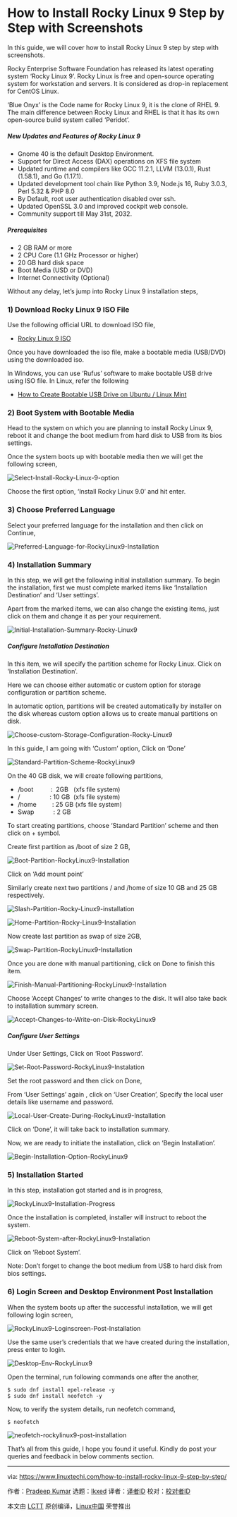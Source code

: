 [#]: subject: "How to Install Rocky Linux 9 Step by Step with Screenshots"
[#]: via: "https://www.linuxtechi.com/how-to-install-rocky-linux-9-step-by-step/"
[#]: author: "Pradeep Kumar https://www.linuxtechi.com/author/pradeep/"
[#]: collector: "lkxed"
[#]: translator: "robsean"
[#]: reviewer: " "
[#]: publisher: " "
[#]: url: " "

How to Install Rocky Linux 9 Step by Step with Screenshots
======
In this guide, we will cover how to install Rocky Linux 9 step by step with screenshots.

Rocky Enterprise Software Foundation has released its latest operating system ‘Rocky Linux 9’. Rocky Linux is free and open-source operating system for workstation and servers. It is considered as drop-in replacement for CentOS Linux.

‘Blue Onyx’ is the Code name for Rocky Linux 9, it is the clone of RHEL 9. The main difference between Rocky Linux and RHEL is that it has its own open-source build system called ‘Peridot’.

##### New Updates and Features of Rocky Linux 9

* Gnome 40 is the default Desktop Environment.
* Support for Direct Access (DAX) operations on XFS file system
* Updated runtime and compilers like GCC 11.2.1, LLVM (13.0.1), Rust (1.58.1), and Go (1.17.1).
* Updated development tool chain like Python 3.9, Node.js 16, Ruby 3.0.3, Perl 5.32 & PHP 8.0
* By Default, root user authentication disabled over ssh.
* Updated OpenSSL 3.0 and improved cockpit web console.
* Community support till May 31st, 2032.

##### Prerequisites

* 2 GB RAM or more
* 2 CPU Core (1.1 GHz Processor or higher)
* 20 GB hard disk space
* Boot Media (USD or DVD)
* Internet Connectivity (Optional)

Without any delay, let’s jump into Rocky Linux 9 installation steps,

### 1) Download Rocky Linux 9 ISO File

Use the following official URL to download ISO file,

* [Rocky Linux 9 ISO][1]

Once you have downloaded the iso file, make a bootable media (USB/DVD) using the downloaded iso.

In Windows, you can use ‘Rufus’ software to make bootable USB drive using ISO file. In Linux, refer the following

* [How to Create Bootable USB Drive on Ubuntu / Linux Mint][2]

### 2) Boot System with Bootable Media

Head to the system on which you are planning to install Rocky Linux 9, reboot it and change the boot medium from hard disk to USB from its bios settings.

Once the system boots up with bootable media then we will get the following screen,

![Select-Install-Rocky-Linux-9-option][3]

Choose the first option, ‘Install Rocky Linux 9.0’ and hit enter.

### 3) Choose Preferred Language

Select your preferred language for the installation and then click on Continue,

![Preferred-Language-for-RockyLinux9-Installation][4]

### 4) Installation Summary

In this step, we will get the following initial installation summary. To begin the installation, first we must complete marked items like ‘Installation Destination’ and ‘User settings’.

Apart from the marked items, we can also change the existing items, just click on them and change it as per your requirement.

![Initial-Installation-Summary-Rocky-Linux9][5]

##### Configure Installation Destination

In this item, we will specify the partition scheme for Rocky Linux. Click on ‘Installation Destination’.

Here we can choose either automatic or custom option for storage configuration or partition scheme.

In automatic option, partitions will be created automatically by installer on the disk whereas custom option allows us to create manual partitions on disk.

![Choose-custom-Storage-Configuration-Rocky-Linux9][6]

In this guide, I am going with ‘Custom’ option, Click on ‘Done’

![Standard-Partition-Scheme-RockyLinux9][7]

On the 40 GB disk, we will create following partitions,

* /boot          :  2GB   (xfs file system)
* /                 : 10 GB  (xfs file system)
* /home         : 25 GB (xfs file system)
* Swap           : 2 GB

To start creating partitions, choose ‘Standard Partition’ scheme and then click on + symbol.

Create first partition as /boot of size 2 GB,

![Boot-Partition-RockyLinux9-Installation][8]

Click on ‘Add mount point’

Similarly create next two partitions / and /home of size 10 GB and 25 GB respectively.

![Slash-Partition-Rocky-Linux9-installation][9]

![Home-Partition-Rocky-Linux9-Installation][10]

Now create last partition as swap of size 2GB,

![Swap-Partition-RockyLinux9-Installation][11]

Once you are done with manual partitioning, click on Done to finish this item.

![Finish-Manual-Partitioning-RockyLinux9-Installation][12]

Choose ‘Accept Changes‘ to write changes to the disk. It will also take back to installation summary screen.

![Accept-Changes-to-Write-on-Disk-RockyLinux9][13]

##### Configure User Settings

Under User Settings, Click on ‘Root Password’.

![Set-Root-Password-RockyLinux9-Instalation][14]

Set the root password and then click on Done,

From ‘User Settings’ again , click on ‘User Creation’, Specify the local user details like username and password.

![Local-User-Create-During-RockyLinux9-Installation][15]

Click on ‘Done’, it will take back to installation summary.

Now, we are ready to initiate the installation, click on ‘Begin Installation’.

![Begin-Installation-Option-RockyLinux9][16]

### 5) Installation Started

In this step, installation got started and is in progress,

![RockyLinux9-Installation-Progress][17]

Once the installation is completed, installer will instruct to reboot the system.

![Reboot-System-after-RockyLinux9-Installation][18]

Click on ‘Reboot System’.

Note: Don’t forget to change the boot medium from USB to hard disk from bios settings.

### 6) Login Screen and Desktop Environment Post Installation

When the system boots up after the successful installation, we will get following login screen,

![RockyLinux9-Loginscreen-Post-Installation][19]

Use the same user’s credentials that we have created during the installation, press enter to login.

![Desktop-Env-RockyLinux9][20]

Open the terminal, run following commands one after the another,

```
$ sudo dnf install epel-release -y
$ sudo dnf install neofetch -y
```

Now, to verify the system details, run neofetch command,

```
$ neofetch
```

![neofetch-rockylinux9-post-installation][21]

That’s all from this guide, I hope you found it useful. Kindly do post your queries and feedback in below comments section.

--------------------------------------------------------------------------------

via: https://www.linuxtechi.com/how-to-install-rocky-linux-9-step-by-step/

作者：[Pradeep Kumar][a]
选题：[lkxed][b]
译者：[译者ID](https://github.com/译者ID)
校对：[校对者ID](https://github.com/校对者ID)

本文由 [LCTT](https://github.com/LCTT/TranslateProject) 原创编译，[Linux中国](https://linux.cn/) 荣誉推出

[a]: https://www.linuxtechi.com/author/pradeep/
[b]: https://github.com/lkxed
[1]: https://rockylinux.org/download
[2]: https://www.linuxtechi.com/create-bootable-usb-disk-dvd-ubuntu-linux-mint/
[3]: https://www.linuxtechi.com/wp-content/uploads/2022/07/Select-Install-Rocky-Linux-9-option.png
[4]: https://www.linuxtechi.com/wp-content/uploads/2022/07/Preferred-Language-for-RockyLinux9-Installation.png
[5]: https://www.linuxtechi.com/wp-content/uploads/2022/07/Initial-Installation-Summary-Rocky-Linux9.png
[6]: https://www.linuxtechi.com/wp-content/uploads/2022/07/Choose-custom-Storage-Configuration-Rocky-Linux9.png
[7]: https://www.linuxtechi.com/wp-content/uploads/2022/07/Standard-Partition-Scheme-RockyLinux9.png
[8]: https://www.linuxtechi.com/wp-content/uploads/2022/07/Boot-Partition-RockyLinux9-Installation.png
[9]: https://www.linuxtechi.com/wp-content/uploads/2022/07/Slash-Partition-Rocky-Linux9-installation.png
[10]: https://www.linuxtechi.com/wp-content/uploads/2022/07/Home-Partition-Rocky-Linux9-Installation.png
[11]: https://www.linuxtechi.com/wp-content/uploads/2022/07/Swap-Partition-RockyLinux9-Installation.png
[12]: https://www.linuxtechi.com/wp-content/uploads/2022/07/Finish-Manual-Partitioning-RockyLinux9-Installation.png
[13]: https://www.linuxtechi.com/wp-content/uploads/2022/07/Accept-Changes-to-Write-on-Disk-RockyLinux9.png
[14]: https://www.linuxtechi.com/wp-content/uploads/2022/07/Set-Root-Password-RockyLinux9-Instalation.png
[15]: https://www.linuxtechi.com/wp-content/uploads/2022/07/Local-User-Create-During-RockyLinux9-Installation.png
[16]: https://www.linuxtechi.com/wp-content/uploads/2022/07/Begin-Installation-Option-RockyLinux9.png
[17]: https://www.linuxtechi.com/wp-content/uploads/2022/07/RockyLinux9-Installation-Progress.png
[18]: https://www.linuxtechi.com/wp-content/uploads/2022/07/Reboot-System-after-RockyLinux9-Installation.png
[19]: https://www.linuxtechi.com/wp-content/uploads/2022/07/RockyLinux9-Loginscreen-Post-Installation.png
[20]: https://www.linuxtechi.com/wp-content/uploads/2022/07/Desktop-Env-RockyLinux9.png
[21]: https://www.linuxtechi.com/wp-content/uploads/2022/07/neofetch-rockylinux9-post-installation.png
